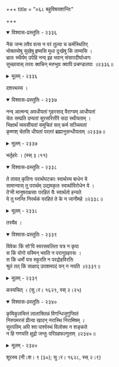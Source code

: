 +++
title = "०६८ बहुविषयशान्तिः"

+++



<details open><summary>विश्वास-प्रस्तुतिः - २३३६</summary>

नैकं जन्म तवैव वत्स न परं तुल्या च कर्मस्थितिर्  
भोक्तव्येषु सुखेषु हृष्यसि मुधा दुःखेषु किं ताम्यसि ।  
भ्रातः स्थैर्यम् उपेहि नन्व् इह भवान् संसारदीर्घाध्वगः   
सुच्छायास् तरवः क्वचिन् मरुभुवः क्वापि प्रचण्डातपाः ॥२३३६॥
</details>

<details><summary>मूलम् - २३३६</summary>

नैकं जन्म तवैव वत्स न परं तुल्या च कर्मस्थितिर्  
भोक्तव्येषु सुखेषु हृष्यसि मुधा दुःखेषु किं ताम्यसि ।  
भ्रातः स्थैर्यम् उपेहि नन्व् इह भवान् संसारदीर्घाध्वगः   
सुच्छायास् तरवः क्वचिन् मरुभुवः क्वापि प्रचण्डातपाः ॥२३३६॥
</details>


दशरथस्य ।  



<details open><summary>विश्वास-प्रस्तुतिः - २३३७</summary>

नन्व् आत्मन्य् अवधीयतां गृहरसाद् वैराग्यम् आधीयतां  
चेतः सम्प्रति दम्यतां सुरसरित्तीरे सदा स्थीयताम् ।  
भिक्षार्थं व्यवसीयतां समुचितं सत् कर्म सञ्चियतां  
कृष्णश् चेतसि धीयतां परतरं ब्रह्मानुसन्धीयताम् ॥२३३७॥
</details>

<details><summary>मूलम् - २३३७</summary>

नन्व् आत्मन्य् अवधीयतां गृहरसाद् वैराग्यम् आधीयतां  
चेतः सम्प्रति दम्यतां सुरसरित्तीरे सदा स्थीयताम् ।  
भिक्षार्थं व्यवसीयतां समुचितं सत् कर्म सञ्चियतां  
कृष्णश् चेतसि धीयतां परतरं ब्रह्मानुसन्धीयताम् ॥२३३७॥
</details>


भर्तृहरेः । (स्स् ३।११)  



<details open><summary>विश्वास-प्रस्तुतिः - २३३८</summary>

ते तावत् कृतिनः परार्थघटकाः स्वार्थस्य बाधेन ये  
सामान्यास् तु परार्थम् उद्यमकृतः स्वार्थाविरोधेन ये ।  
ते’मी मानुषराक्षसाः परहितं यैः स्वार्थतो हन्यते  
ये तु घ्नन्ति निरर्थकं परहितं ते के न जानीमहे ॥२३३८॥
</details>

<details><summary>मूलम् - २३३८</summary>

ते तावत् कृतिनः परार्थघटकाः स्वार्थस्य बाधेन ये  
सामान्यास् तु परार्थम् उद्यमकृतः स्वार्थाविरोधेन ये ।  
ते’मी मानुषराक्षसाः परहितं यैः स्वार्थतो हन्यते  
ये तु घ्नन्ति निरर्थकं परहितं ते के न जानीमहे ॥२३३८॥
</details>


तस्यैव ।  



<details open><summary>विश्वास-प्रस्तुतिः - २३३९</summary>

विवेकः किं सो’पि स्वरसवलिता यत्र न कृपा  
स किं योगो यस्मिन् भवति न परानुग्रहरसः ।  
स किं धर्मो यत्र स्फुरति न परद्रोहविरतिः  
श्रुतं तत् किं साक्षाद् उपशमपदं यन् न नयति ॥२३३९॥
</details>

<details><summary>मूलम् - २३३९</summary>

विवेकः किं सो’पि स्वरसवलिता यत्र न कृपा  
स किं योगो यस्मिन् भवति न परानुग्रहरसः ।  
स किं धर्मो यत्र स्फुरति न परद्रोहविरतिः  
श्रुतं तत् किं साक्षाद् उपशमपदं यन् न नयति ॥२३३९॥
</details>


कस्यचित् । (सु।र। १६२९, स्स् २।२५)  



<details open><summary>विश्वास-प्रस्तुतिः - २३४०</summary>

कृमिकुलचित्तं लालाक्लिन्नं विगन्धिजुगुप्सितं  
निरुपमरसं प्रीत्या खादन् नरास्थि निरामिषम् ।  
सुरपतिम् अपि श्वा पार्श्वस्थं विलोक्य न शङ्कते  
न हि गणयति क्षुद्रो जन्तुः परिग्रहफल्गुताम् ॥२३४०॥
</details>

<details><summary>मूलम् - २३४०</summary>

कृमिकुलचित्तं लालाक्लिन्नं विगन्धिजुगुप्सितं  
निरुपमरसं प्रीत्या खादन् नरास्थि निरामिषम् ।  
सुरपतिम् अपि श्वा पार्श्वस्थं विलोक्य न शङ्कते  
न हि गणयति क्षुद्रो जन्तुः परिग्रहफल्गुताम् ॥२३४०॥
</details>


शूरस्य (नी।श। ९ (३०); सु।र। १६२८, स्स् २।९)  

